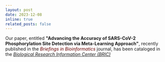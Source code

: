 ```yaml
---
layout: post
date: 2023-12-08
inline: true
related_posts: false
---
```


Our paper, entitled <b>"Advancing the Accuracy of SARS-CoV-2 Phosphorylation Site Detection via Meta-Learning Approach"</b>, recently published in the <span style="color: #600;"><i>Briefings in Bioinformatics</i></span> journal, has been cataloged in the <a href="https://www.ibric.org/s.do?nLdsctWFBW"><i>Biological Research Information Center (BRIC)</i></a>